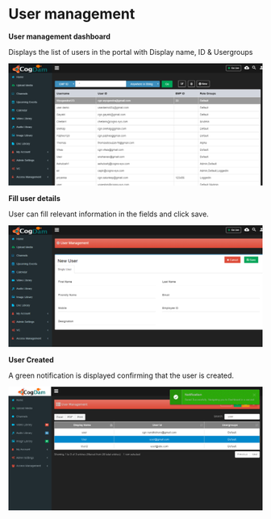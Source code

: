 # User management

**User management dashboard**

Displays the list of users in the portal with Display name, ID & Usergroups

![](../../.gitbook/assets/image%20%28124%29.png)

**Fill user details**

User can fill relevant information in the fields and click save.

![](../../.gitbook/assets/image%20%2825%29.png)

**User Created**

A green notification is displayed confirming that the user is created.

![](../../.gitbook/assets/image%20%28123%29.png)

